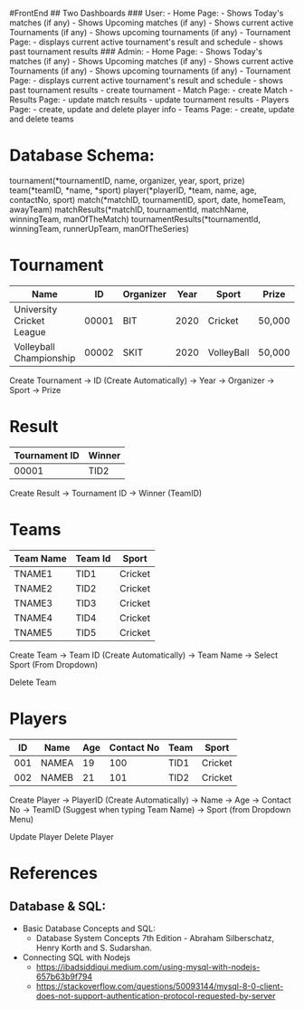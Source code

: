 #FrontEnd
    ## Two Dashboards
        ### User:
            - Home Page:
                - Shows Today's matches (if any)
                - Shows Upcoming matches (if any)
                - Shows current active Tournaments (if any)
                - Shows upcoming tournaments (if any)
            - Tournament Page:
                - displays current active tournament's result and schedule
                - shows past tournament results
        ### Admin:
            - Home Page:
                - Shows Today's matches (if any)
                - Shows Upcoming matches (if any)
                - Shows current active Tournaments (if any)
                - Shows upcoming tournaments (if any)
            - Tournament Page:
                - displays current active tournament's result and schedule
                - shows past tournament results
                - create tournament
            - Match Page:
                - create Match
            - Results Page:
                - update match results
                - update tournament results
            - Players Page:
                - create, update and delete player info
            - Teams Page:
                - create, update and delete teams

# Database Schema:

 tournament(*tournamentID, name, organizer, year, sport, prize)
 team(*teamID, *name, *sport)
 player(*playerID, *team, name, age, contactNo, sport)
 match(*matchID, tournamentID, sport, date, homeTeam, awayTeam)
 matchResults(*matchID, tournamentId, matchName, winningTeam, manOfTheMatch)
 tournamentResults(*tournamentId, winningTeam, runnerUpTeam, manOfTheSeries)

# Tournament

| Name                      | ID    | Organizer | Year | Sport      | Prize  |
| ------------------------- | ----- | --------- | ---- | ---------- | ------ |
| University Cricket League | 00001 | BIT       | 2020 | Cricket    | 50,000 |
| Volleyball Championship   | 00002 | SKIT      | 2020 | VolleyBall | 50,000 |

Create Tournament
 -> ID (Create Automatically)
 -> Year
 -> Organizer
 -> Sport
 -> Prize

# Result
| Tournament ID | Winner |
| ------------- | ------ |
| 00001         | TID2   |

Create Result
 -> Tournament ID
 -> Winner (TeamID)

# Teams

| Team Name | Team Id | Sport   |
| --------- | ------- | ------- |
| TNAME1    | TID1    | Cricket |
| TNAME2    | TID2    | Cricket |
| TNAME3    | TID3    | Cricket |
| TNAME4    | TID4    | Cricket |
| TNAME5    | TID5    | Cricket |

Create Team
 -> Team ID (Create Automatically)
 -> Team Name
 -> Select Sport (From Dropdown)

Delete Team
 
# Players

| ID  | Name  | Age | Contact No | Team | Sport   |
| --- | ----- | --- | ---------- | ---- | ------- |
| 001 | NAMEA | 19  | 100        | TID1 | Cricket |
| 002 | NAMEB | 21  | 101        | TID2 | Cricket |

Create Player
 -> PlayerID (Create Automatically)
 -> Name
 -> Age
 -> Contact No
 -> TeamID (Suggest when typing Team Name)
 -> Sport (from Dropdown Menu)

 Update Player
 Delete Player


# References

## Database & SQL:

* Basic Database Concepts and SQL:
    * Database System Concepts 7th Edition - Abraham Silberschatz, Henry Korth and S. Sudarshan.
* Connecting SQL with Nodejs
    * https://ibadsiddiqui.medium.com/using-mysql-with-nodejs-657b63b9f794
    * https://stackoverflow.com/questions/50093144/mysql-8-0-client-does-not-support-authentication-protocol-requested-by-server
    